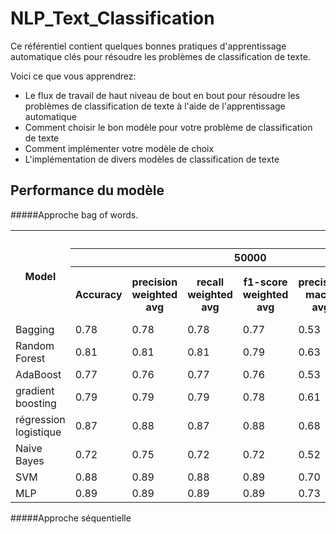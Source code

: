 # NLP_Text_Classification
Ce référentiel contient quelques bonnes pratiques d'apprentissage automatique clés pour résoudre
les problèmes de classification de texte. 

Voici ce que vous apprendrez:

* Le flux de travail de haut niveau de bout en bout pour résoudre les problèmes de classification de texte à l'aide de l'apprentissage automatique
* Comment choisir le bon modèle pour votre problème de classification de texte
* Comment implémenter votre modèle de choix
*  L'implémentation de divers modèles de classification de texte



## Performance du modèle
#####Approche bag of words.
<table>
  <tr>
    <th rowspan="3">Model</th>
    <th align="center" colspan="14">nb_line </th>
  </tr> 
  <tr>
    <th colspan="7">50000</th>
    <th colspan="7">100000</th>
  </tr>
  <tr>
    <th>Accuracy</th>
    <th>precision weighted avg</th>
    <th>recall weighted avg</th>
    <th>f1-score weighted avg </th>
     <th>precision macro avg </th>
    <th>recall macro avg </th>
    <th>f1-score macro avg   </th>
    <th>Accuracy</th>
    <th>precision weighted  avg </th>
    <th>recall weighted  avg </th>
    <th>f1-score weighted  avg   </th>
    <th>precision macro avg </th>
    <th>recall macro avg </th>
    <th>f1-score macro avg   </th>
      
      
  </tr>
  <tr>
    <td>Bagging</td>
    <td> 0.78</td>
    <td> 0.78</td>
    <td> 0.78</td>
    <td> 0.77</td>
    <td>  0.53</td>
    <td> 0.41</td>
    <td> 0.44</td>
    <td> 0.81</td>
    <td> 0.81</td>
    <td> 0.81</td>
    <td> 0.80</td>
    <td>  0.64</td>
    <td> 0.42</td>
    <td> 0.52</td>
  </tr>
  <tr>
    <td>Random Forest</td>
    <td>0.81 </td>
    <td> 0.81</td>
    <td> 0.81</td>
    <td> 0.79</td>
    <td> 0.63</td>
    <td> 0.49</td>
    <td> 0.53</td>
    <td> 0.83</td>
    <td> 0.83</td>
    <td> 0.83</td>
    <td>0.83 </td>
    <td> 0.73 </td>
    <td> 0.55</td>
    <td> 0.60</td>
  </tr>
  <tr>
    <td>AdaBoost</td>
    <td> 0.77 </td>
    <td> 0.76</td>
    <td> 0.77</td>
    <td>  0.76</td>
    <td> 0.53</td>
    <td> 0.40</td>
    <td> 0.44</td>
    <td> 0.81</td>
    <td> 0.81</td>
    <td> 0.81</td>
    <td> 0.80</td>
    <td>  0.63</td>
    <td> 0.48</td>
    <td> 0.53</td>
  </tr>
  <tr>
    <td>gradient boosting</td>
    <td> 0.79</td>
    <td> 0.79</td>
    <td> 0.79</td>
    <td> 0.78</td>
    <td> 0.61</td>
    <td> 0.54</td>
    <td> 0.65</td>
    <td> 0.80</td>
    <td> 0.81</td>
    <td> 0.80</td>
    <td> 0.79</td>
    <td> 0.65</td>
    <td> 0.57</td>
    <td>0.60 </td>
  </tr>
  <tr>
    <td>régression logistique</td>
    <td> 0.87</td>
    <td> 0.88</td>
    <td> 0.87</td>
    <td> 0.88</td>
    <td> 0.68</td>
    <td> 0.65</td>
    <td> 0.65</td>
     <td> 0.88</td>
    <td> 0.89</td>
    <td> 0.88</td>
    <td>0.88 </td>
    <td> 0.73</td>
    <td>0.70</td>
    <td>0.69 </td>
  </tr>
  <tr>
    <td>Naive Bayes</td>
    <td>0.72 </td>
    <td> 0.75</td>
    <td> 0.72</td>
    <td> 0.72</td>
    <td> 0.52</td>
    <td> 0.25</td>
    <td> 0.28</td>
     <td> 0.71</td>
    <td> 0.79</td>
    <td> 0.75</td>
    <td> 0.71</td>
     <td> 0.66</td>
    <td> 0.30</td>
    <td> 0.34</td>
  </tr>
  <tr>
    <td>SVM</td>
    <td>0.88 </td>
    <td> 0.89</td>
    <td> 0.88</td>
    <td> 0.89</td>
    <td> 0.70</td>
    <td> 0.69</td>
    <td> 0.68</td>
    <td> 0.89</td>
    <td> 0.90</td>
    <td> 0.89</td>
    <td> 0.90</td>
    <td> 0.69</td>
    <td> 0.70</td>
    <td> 0.69</td>
  </tr>
   <tr>
    <td>MLP</td>
    <td> 0.89</td>
    <td> 0.89</td>
    <td> 0.89</td>
    <td> 0.89</td>
    <td> 0.73</td>
    <td> 0.60</td>
    <td> 0.64</td>
    <td> 0.90</td>
    <td> 0.90</td>
    <td> 0.90</td>
    <td> 0.90</td>
    <td> 0.75</td>
    <td> 0.65</td>
    <td> 0.68</td>
  </tr>
</table>

#####Approche séquentielle




